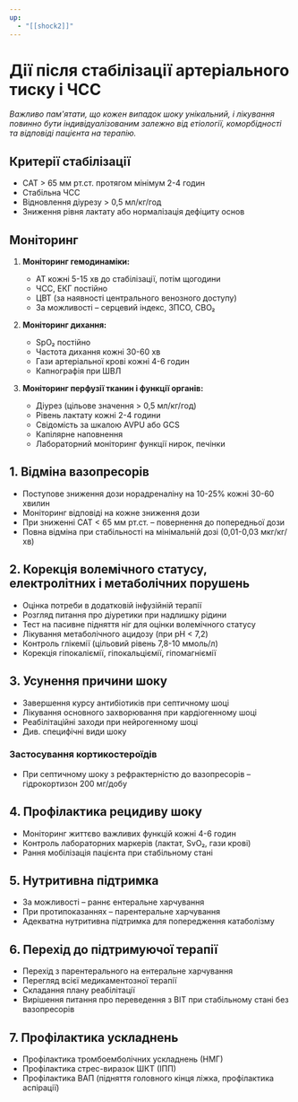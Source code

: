 ```yaml
---
up:
  - "[[shock2]]"
---
```

# Дії після стабілізації артеріального тиску і ЧСС

_Важливо пам'ятати, що кожен випадок шоку унікальний, і лікування повинно бути індивідуалізованим залежно від етіології, коморбідності та відповіді пацієнта на терапію._
## Критерії стабілізації
- САТ > 65 мм рт.ст. протягом мінімум 2-4 годин
- Стабільна ЧСС
- Відновлення діурезу > 0,5 мл/кг/год
- Зниження рівня лактату або нормалізація дефіциту основ
## Моніторинг
1. **Моніторинг гемодинаміки:**
   - АТ кожні 5-15 хв до стабілізації, потім щогодини
   - ЧСС, ЕКГ постійно
   - ЦВТ (за наявності центрального венозного доступу)
   - За можливості – серцевий індекс, ЗПСО, СВО₂

2. **Моніторинг дихання:**
   - SpO₂ постійно
   - Частота дихання кожні 30-60 хв
   - Гази артеріальної крові кожні 4-6 годин
   - Капнографія при ШВЛ

3. **Моніторинг перфузії тканин і функції органів:**
   - Діурез (цільове значення > 0,5 мл/кг/год)
   - Рівень лактату кожні 2-4 години
   - Свідомість за шкалою AVPU або GCS
   - Капілярне наповнення
   - Лабораторний моніторинг функції нирок, печінки
## 1. Відміна вазопресорів
- Поступове зниження дози норадреналіну на 10-25% кожні 30-60 хвилин
- Моніторинг відповіді на кожне зниження дози
- При зниженні САТ < 65 мм рт.ст. – повернення до попередньої дози
- Повна відміна при стабільності на мінімальній дозі (0,01-0,03 мкг/кг/хв)
## 2. Корекція волемічного статусу, електролітних і метаболічних порушень
- Оцінка потреби в додатковій інфузійній терапії
- Розгляд питання про діуретики при надлишку рідини
- Тест на пасивне підняття ніг для оцінки волемічного статусу
- Лікування метаболічного ацидозу (при pH < 7,2)
- Контроль глікемії (цільовий рівень 7,8-10 ммоль/л)
- Корекція гіпокаліємії, гіпокальціємії, гіпомагніємії
## 3. Усунення причини шоку
- Завершення курсу антибіотиків при септичному шоці
- Лікування основного захворювання при кардіогенному шоці
- Реабілітаційні заходи при нейрогенному шоці
- Див. специфічні види шоку
### Застосування кортикостероїдів
   - При септичному шоку з рефрактерністю до вазопресорів – гідрокортизон 200 мг/добу
## 4. Профілактика рецидиву шоку
- Моніторинг життєво важливих функцій кожні 4-6 годин
- Контроль лабораторних маркерів (лактат, SvO₂, гази крові)
- Рання мобілізація пацієнта при стабільному стані
## 5. Нутритивна підтримка
   - За можливості – раннє ентеральне харчування
   - При протипоказаннях – парентеральне харчування
   - Адекватна нутритивна підтримка для попередження катаболізму
## 6. Перехід до підтримуючої терапії
- Перехід з парентерального на ентеральне харчування
- Перегляд всієї медикаментозної терапії
- Складання плану реабілітації
- Вирішення питання про переведення з ВІТ при стабільному стані без вазопресорів
## 7. Профілактика ускладнень
   - Профілактика тромбоемболічних ускладнень (НМГ)
   - Профілактика стрес-виразок ШКТ (ІПП)
   - Профілактика ВАП (підняття головного кінця ліжка, профілактика аспірації)
